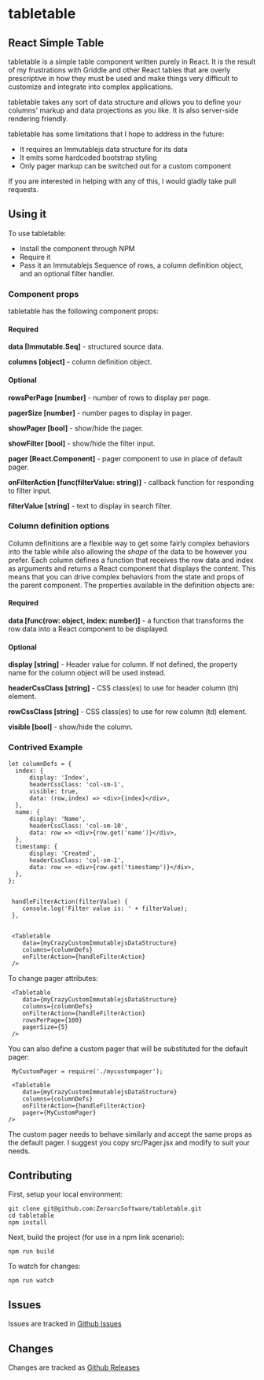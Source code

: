 # tabletable

## React Simple Table
tabletable is a simple table component written purely in React. It is the result of my frustrations with Griddle and other React tables that are overly prescriptive in how they must be used and make things very difficult to customize and integrate into complex applications.

tabletable takes any sort of data structure and allows you to define your columns' markup and data projections as you like. It is also server-side rendering friendly.

tabletable has some limitations that I hope to address in the future:
- It requires an Immutablejs data structure for its data
- It emits some hardcoded bootstrap styling
- Only pager markup can be switched out for a custom component

If you are interested in helping with any of this, I would gladly take pull requests.

## Using it
To use tabletable:
- Install the component through NPM
- Require it
- Pass it an Immutablejs Sequence of rows, a column definition object, and an optional filter handler.

### Component props
tabletable has the following component props:

#### Required
**data [Immutable.Seq]** - structured source data.

**columns [object]** - column definition object.

#### Optional
**rowsPerPage [number]** - number of rows to display per page.

**pagerSize [number]** - number pages to display in pager.

**showPager [bool]** - show/hide the pager.

**showFilter [bool]** - show/hide the filter input.

**pager [React.Component]** - pager component to use in place of default pager.

**onFilterAction [func(filterValue: string)]** - callback function for responding to filter input.

**filterValue [string]** - text to display in search filter.

### Column definition options
Column definitions are a flexible way to get some fairly complex behaviors into the table while also allowing the *shape* of the data to be however you prefer. Each column defines a function that receives the row data and index as arguments and returns a React component that displays the content. This means that you can drive complex behaviors from the state and props of the parent component. The properties available in the definition objects are:

#### Required
**data [func(row: object, index: number)]** - a function that transforms the row data into a React component to be displayed.

#### Optional
**display [string]** - Header value for column. If not defined, the property name for the column object will be used instead.

**headerCssClass [string]** - CSS class(es) to use for header column (th) element.

**rowCssClass [string]** - CSS class(es) to use for row column (td) element.

**visible [bool]** - show/hide the column.

### Contrived Example
    let columnDefs = {
      index: {
          display: 'Index',
          headerCssClass: 'col-sm-1',
          visible: true,
          data: (row,index) => <div>{index}</div>,
      },
      name: {
          display: 'Name',
          headerCssClass: 'col-sm-10',
          data: row => <div>{row.get('name')}</div>,
      },
      timestamp: {
          display: 'Created',
          headerCssClass: 'col-sm-1',
          data: row => <div>{row.get('timestamp')}</div>,
      },
    };


     handleFilterAction(filterValue) {
        console.log('Filter value is: ' + filterValue);
     },


     <Tabletable
        data={myCrazyCustomImmutablejsDataStructure}
        columns={columnDefs}
        onFilterAction={handleFilterAction}
     />

To change pager attributes:

     <Tabletable
        data={myCrazyCustomImmutablejsDataStructure}
        columns={columnDefs}
        onFilterAction={handleFilterAction}
        rowsPerPage={100}
        pagerSize={5}
     />

You can also define a custom pager that will be substituted for the default pager:

     MyCustomPager = require('./mycustompager');

     <Tabletable
        data={myCrazyCustomImmutablejsDataStructure}
        columns={columnDefs}
        onFilterAction={handleFilterAction}
        pager={MyCustomPager}
    />

The custom pager needs to behave similarly and accept the same props as the default pager. I suggest you copy src/Pager.jsx and modify to suit your needs.

## Contributing
First, setup your local environment:

    git clone git@github.com:ZeroarcSoftware/tabletable.git
    cd tabletable
    npm install

Next, build the project (for use in a npm link scenario):

    npm run build

To watch for changes:

    npm run watch

## Issues
Issues are tracked in [Github Issues](https://github.com/ZeroarcSoftware/tabletable/issues)

## Changes
Changes are tracked as [Github Releases](https://github.com/ZeroarcSoftware/tabletable/releases)


